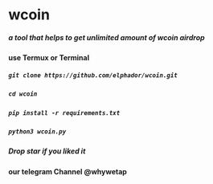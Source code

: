 # wcoin
##### a tool that helps to get unlimited amount of wcoin airdrop
#### use Termux or Terminal  

##### `git clone https://github.com/elphador/wcoin.git`
##### `cd wcoin`
##### `pip install -r requirements.txt`
##### `python3 wcoin.py`

##### Drop star if you liked it
#### our telegram Channel @whywetap


















